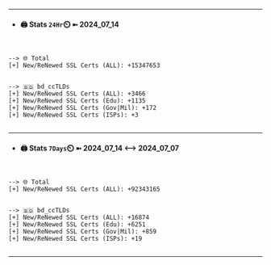 

---
- #### 🖨️ **Stats** `24Hr`⏲️ ➼ 2024_07_14
```console


--> 🌐 Total
[+] New/ReNewed SSL Certs (ALL): +15347653


--> 🇧🇩 bd_ccTLDs
[+] New/ReNewed SSL Certs (ALL): +3466
[+] New/ReNewed SSL Certs (Edu): +1135
[+] New/ReNewed SSL Certs (Gov|Mil): +172
[+] New/ReNewed SSL Certs (ISPs): +3


```

---
- #### 🖨️ **Stats** `7Days`⏲️ ➼ 2024_07_14 <--> 2024_07_07
```console


--> 🌐 Total
[+] New/ReNewed SSL Certs (ALL): +92343165


--> 🇧🇩 bd_ccTLDs
[+] New/ReNewed SSL Certs (ALL): +16874
[+] New/ReNewed SSL Certs (Edu): +6251
[+] New/ReNewed SSL Certs (Gov|Mil): +859
[+] New/ReNewed SSL Certs (ISPs): +19


```

---

